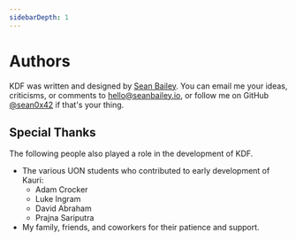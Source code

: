 ```yaml
---
sidebarDepth: 1
---
```


# Authors

KDF was written and designed by [Sean Bailey][1]. You can email me your ideas,
criticisms, or comments to <hello@seanbailey.io>, or follow me on GitHub
[@sean0x42][2] if that's your thing.

[1]: https://seanbailey.io
[2]: https://github.com/sean0x42


## Special Thanks

The following people also played a role in the development of KDF.

 - The various UON students who contributed to early development of Kauri:
   - Adam Crocker
   - Luke Ingram
   - David Abraham
   - Prajna Sariputra
 - My family, friends, and coworkers for their patience and support.